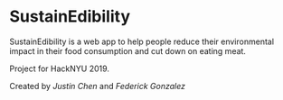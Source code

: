 # SustainEdibility

SustainEdibility is a web app to help people reduce their environmental impact in their food consumption and cut down on eating meat.

Project for HackNYU 2019.

Created by *Justin Chen* and *Federick Gonzalez*
